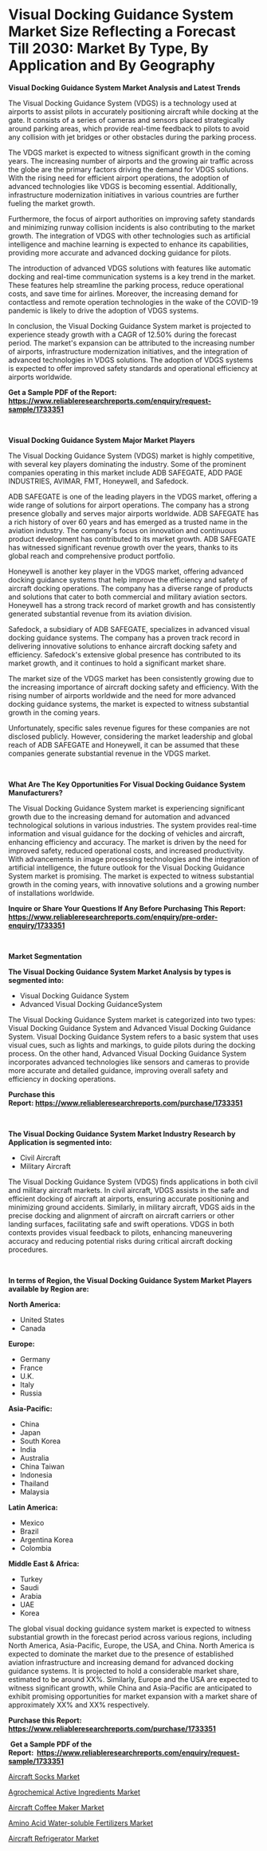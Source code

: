 <p><h1>Visual Docking Guidance System Market Size Reflecting a Forecast Till 2030: Market By Type, By Application and By Geography</h1></p><p><strong>Visual Docking Guidance System Market Analysis and Latest Trends</strong></p>
<p><p>The Visual Docking Guidance System (VDGS) is a technology used at airports to assist pilots in accurately positioning aircraft while docking at the gate. It consists of a series of cameras and sensors placed strategically around parking areas, which provide real-time feedback to pilots to avoid any collision with jet bridges or other obstacles during the parking process.</p><p>The VDGS market is expected to witness significant growth in the coming years. The increasing number of airports and the growing air traffic across the globe are the primary factors driving the demand for VDGS solutions. With the rising need for efficient airport operations, the adoption of advanced technologies like VDGS is becoming essential. Additionally, infrastructure modernization initiatives in various countries are further fueling the market growth.</p><p>Furthermore, the focus of airport authorities on improving safety standards and minimizing runway collision incidents is also contributing to the market growth. The integration of VDGS with other technologies such as artificial intelligence and machine learning is expected to enhance its capabilities, providing more accurate and advanced docking guidance for pilots.</p><p>The introduction of advanced VDGS solutions with features like automatic docking and real-time communication systems is a key trend in the market. These features help streamline the parking process, reduce operational costs, and save time for airlines. Moreover, the increasing demand for contactless and remote operation technologies in the wake of the COVID-19 pandemic is likely to drive the adoption of VDGS systems.</p><p>In conclusion, the Visual Docking Guidance System market is projected to experience steady growth with a CAGR of 12.50% during the forecast period. The market's expansion can be attributed to the increasing number of airports, infrastructure modernization initiatives, and the integration of advanced technologies in VDGS solutions. The adoption of VDGS systems is expected to offer improved safety standards and operational efficiency at airports worldwide.</p></p>
<p><strong>Get a Sample PDF of the Report:&nbsp; <a href="https://www.reliableresearchreports.com/enquiry/request-sample/1733351">https://www.reliableresearchreports.com/enquiry/request-sample/1733351</a></strong></p>
<p>&nbsp;</p>
<p><strong>Visual Docking Guidance System Major Market Players</strong></p>
<p><p>The Visual Docking Guidance System (VDGS) market is highly competitive, with several key players dominating the industry. Some of the prominent companies operating in this market include ADB SAFEGATE, ADD PAGE INDUSTRIES, AVIMAR, FMT, Honeywell, and Safedock.</p><p>ADB SAFEGATE is one of the leading players in the VDGS market, offering a wide range of solutions for airport operations. The company has a strong presence globally and serves major airports worldwide. ADB SAFEGATE has a rich history of over 60 years and has emerged as a trusted name in the aviation industry. The company's focus on innovation and continuous product development has contributed to its market growth. ADB SAFEGATE has witnessed significant revenue growth over the years, thanks to its global reach and comprehensive product portfolio.</p><p>Honeywell is another key player in the VDGS market, offering advanced docking guidance systems that help improve the efficiency and safety of aircraft docking operations. The company has a diverse range of products and solutions that cater to both commercial and military aviation sectors. Honeywell has a strong track record of market growth and has consistently generated substantial revenue from its aviation division.</p><p>Safedock, a subsidiary of ADB SAFEGATE, specializes in advanced visual docking guidance systems. The company has a proven track record in delivering innovative solutions to enhance aircraft docking safety and efficiency. Safedock's extensive global presence has contributed to its market growth, and it continues to hold a significant market share.</p><p>The market size of the VDGS market has been consistently growing due to the increasing importance of aircraft docking safety and efficiency. With the rising number of airports worldwide and the need for more advanced docking guidance systems, the market is expected to witness substantial growth in the coming years.</p><p>Unfortunately, specific sales revenue figures for these companies are not disclosed publicly. However, considering the market leadership and global reach of ADB SAFEGATE and Honeywell, it can be assumed that these companies generate substantial revenue in the VDGS market.</p></p>
<p>&nbsp;</p>
<p><strong>What Are The Key Opportunities For Visual Docking Guidance System Manufacturers?</strong></p>
<p><p>The Visual Docking Guidance System market is experiencing significant growth due to the increasing demand for automation and advanced technological solutions in various industries. The system provides real-time information and visual guidance for the docking of vehicles and aircraft, enhancing efficiency and accuracy. The market is driven by the need for improved safety, reduced operational costs, and increased productivity. With advancements in image processing technologies and the integration of artificial intelligence, the future outlook for the Visual Docking Guidance System market is promising. The market is expected to witness substantial growth in the coming years, with innovative solutions and a growing number of installations worldwide.</p></p>
<p><strong>Inquire or Share Your Questions If Any Before Purchasing This Report: <a href="https://www.reliableresearchreports.com/enquiry/pre-order-enquiry/1733351">https://www.reliableresearchreports.com/enquiry/pre-order-enquiry/1733351</a></strong></p>
<p>&nbsp;</p>
<p><strong>Market Segmentation</strong></p>
<p><strong>The Visual Docking Guidance System Market Analysis by types is segmented into:</strong></p>
<p><ul><li>Visual Docking Guidance System</li><li>Advanced Visual Docking GuidanceSystem</li></ul></p>
<p><p>The Visual Docking Guidance System market is categorized into two types: Visual Docking Guidance System and Advanced Visual Docking Guidance System. Visual Docking Guidance System refers to a basic system that uses visual cues, such as lights and markings, to guide pilots during the docking process. On the other hand, Advanced Visual Docking Guidance System incorporates advanced technologies like sensors and cameras to provide more accurate and detailed guidance, improving overall safety and efficiency in docking operations.</p></p>
<p><strong>Purchase this Report:&nbsp;<a href="https://www.reliableresearchreports.com/purchase/1733351">https://www.reliableresearchreports.com/purchase/1733351</a></strong></p>
<p>&nbsp;</p>
<p><strong>The Visual Docking Guidance System Market Industry Research by Application is segmented into:</strong></p>
<p><ul><li>Civil Aircraft</li><li>Military Aircraft</li></ul></p>
<p><p>The Visual Docking Guidance System (VDGS) finds applications in both civil and military aircraft markets. In civil aircraft, VDGS assists in the safe and efficient docking of aircraft at airports, ensuring accurate positioning and minimizing ground accidents. Similarly, in military aircraft, VDGS aids in the precise docking and alignment of aircraft on aircraft carriers or other landing surfaces, facilitating safe and swift operations. VDGS in both contexts provides visual feedback to pilots, enhancing maneuvering accuracy and reducing potential risks during critical aircraft docking procedures.</p></p>
<p>&nbsp;</p>
<p><strong>In terms of Region, the Visual Docking Guidance System Market Players available by Region are:</strong></p>
<p>
    <p> <strong> North America: </strong>
        <ul>
            <li>United States</li>
            <li>Canada</li>
        </ul>
        </p> 
    <p> <strong> Europe: </strong>
        <ul>
            <li>Germany</li>
            <li>France</li>
            <li>U.K.</li>
            <li>Italy</li>
            <li>Russia</li>
        </ul>
        </p> 
    <p> <strong> Asia-Pacific: </strong>
        <ul>
            <li>China</li>
            <li>Japan</li>
            <li>South Korea</li>
            <li>India</li>
            <li>Australia</li>
            <li>China Taiwan</li>
            <li>Indonesia</li>
            <li>Thailand</li>
            <li>Malaysia</li>
        </ul>
        </p> 
    <p> <strong> Latin America: </strong>
        <ul>
            <li>Mexico</li>
            <li>Brazil</li>
            <li>Argentina Korea</li>
            <li>Colombia</li>
        </ul>
        </p> 
    <p> <strong> Middle East & Africa: </strong>
        <ul>
            <li>Turkey</li>
            <li>Saudi</li>
            <li>Arabia</li>
            <li>UAE</li>
            <li>Korea</li>
        </ul>
    </p>
    </p>
<p><p>The global visual docking guidance system market is expected to witness substantial growth in the forecast period across various regions, including North America, Asia-Pacific, Europe, the USA, and China. North America is expected to dominate the market due to the presence of established aviation infrastructure and increasing demand for advanced docking guidance systems. It is projected to hold a considerable market share, estimated to be around XX%. Similarly, Europe and the USA are expected to witness significant growth, while China and Asia-Pacific are anticipated to exhibit promising opportunities for market expansion with a market share of approximately XX% and XX% respectively.</p></p>
<p><strong>Purchase this Report: <a href="https://www.reliableresearchreports.com/purchase/1733351">https://www.reliableresearchreports.com/purchase/1733351</a></strong></p>
<p>&nbsp;<strong>Get a Sample PDF of the Report:&nbsp;&nbsp;<a href="https://www.reliableresearchreports.com/enquiry/request-sample/1733351">https://www.reliableresearchreports.com/enquiry/request-sample/1733351</a></strong></p>
<p><strong></strong></p>
<p><p><a href="https://medium.com/@thadnader/aircraft-socks-market-analysis-and-sze-forecasted-for-period-from-2023-to-2030-08665a6988c9">Aircraft Socks Market</a></p><p><a href="https://github.com/kholmovskayalyudmila/Market-Research-Report-List-1/blob/main/agrochemical-active-ingredients-market.md">Agrochemical Active Ingredients Market</a></p><p><a href="https://medium.com/@amyjacobi1918/aircraft-coffee-maker-market-furnishes-information-on-market-share-market-trends-and-market-98168d83c825">Aircraft Coffee Maker Market</a></p><p><a href="https://github.com/zebdakicsin/Market-Research-Report-List-1/blob/main/amino-acid-water-soluble-fertilizers-market.md">Amino Acid Water-soluble Fertilizers Market</a></p><p><a href="https://medium.com/@fredyconn/aircraft-refrigerator-market-the-key-to-successful-business-strategy-forecast-till-2030-9d3ffb3b2925">Aircraft Refrigerator Market</a></p></p>